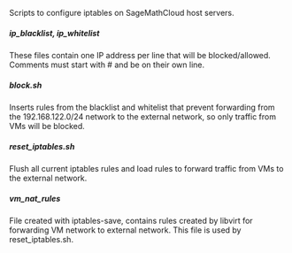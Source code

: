 Scripts to configure iptables on SageMathCloud host servers.

##### ip_blacklist, ip_whitelist 
These files contain one IP address per line that will be blocked/allowed. Comments must start with # and be on their own line.

##### block.sh
Inserts rules from the blacklist and whitelist that prevent forwarding from the 192.168.122.0/24 network to the external network, so only traffic from VMs will be blocked.

##### reset_iptables.sh
Flush all current iptables rules and load rules to forward traffic from VMs to the external network. 

##### vm_nat_rules
File created with iptables-save, contains rules created by libvirt for forwarding VM network to external network. This file is used by reset_iptables.sh.

